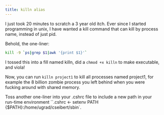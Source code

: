 ```yaml
---
title: killn alias
---
```


I just took 20 minutes to scratch a 3 year old itch. Ever since I started programming in unix, I have wanted a kill command that can kill by process name, instead of just pid.

Behold, the one-liner:

```bash
kill -9 `ps|grep $1|awk '{print $1}'`
```

I tossed this into a fill named killn, did a `chmod +x killn` to make executable, and viola!

Now, you can run `killn project1` to kill all processes named project1, for example the 8 billion zombie process you left behind when you were fucking around with shared memory.

Toss another one-liner into your .cshrc file to include a new path in your run-time environment
``.cshrc <- setenv PATH {$PATH}:/home/ugrad/cseibert/sbin`.

